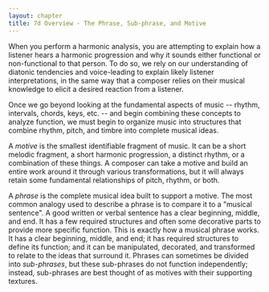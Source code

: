 ```yaml
---
layout: chapter
title: 7d Overview - The Phrase, Sub-phrase, and Motive
---
```


When you perform a harmonic analysis, you are attempting to explain how a listener hears a harmonic progression and why it sounds either functional or non-functional to that person. To do so, we rely on our understanding of diatonic tendencies and voice-leading to explain likely listener interpretations, in the same way that a composer relies on their musical knowledge to elicit a desired reaction from a listener.

Once we go beyond looking at the fundamental aspects of music -- rhythm, intervals, chords, keys, etc. -- and begin combining these concepts to analyze function, we must begin to organize music into structures that combine rhythm, pitch, and timbre into complete musical ideas. 

A *motive* is the smallest identifiable fragment of music. It can be a short melodic fragment, a short harmonic progression, a distinct rhythm, or a combination of these things. A composer can take a motive and build an entire work around it through various transformations, but it will always retain some fundamental relationships of pitch, rhythm, or both.

A *phrase* is the complete musical idea built to support a motive. The most common analogy used to describe a phrase is to compare it to a "musical sentence". A good written or verbal sentence has a clear beginning, middle, and end. It has a few required structures and often some decorative parts to provide more specific function. This is exactly how a musical phrase works. It has a clear beginning, middle, and end; it has required structures to define its function; and it can be manipulated, decorated, and transformed to relate to the ideas that surround it. Phrases can sometimes be divided into *sub-phrases*, but these sub-phrases do not function independently; instead, sub-phrases are best thought of as motives with their supporting textures.